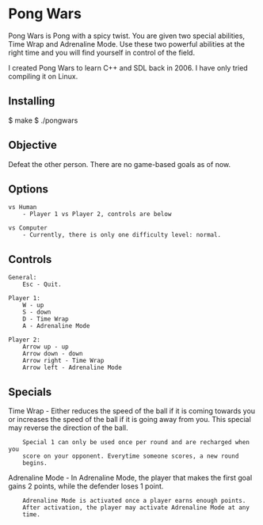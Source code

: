 Pong Wars
=========

Pong Wars is Pong with a spicy twist. You are given two special abilities,
Time Wrap and Adrenaline Mode. Use these two powerful abilities at the right
time and you will find yourself in control of the field.

I created Pong Wars to learn C++ and SDL back in 2006. I have only tried
compiling it on Linux.

Installing
---------

$ make
$ ./pongwars

Objective
---------

Defeat the other person. There are no game-based goals as of now.

Options
---------
	
	vs Human
		- Player 1 vs Player 2, controls are below

	vs Computer
		- Currently, there is only one difficulty level: normal.

Controls
---------

	General:
		Esc - Quit.
		
	Player 1:
		W - up
		S - down
		D - Time Wrap
		A - Adrenaline Mode

	Player 2:
		Arrow up - up
		Arrow down - down
		Arrow right - Time Wrap
		Arrow left - Adrenaline Mode

Specials
---------

  Time Wrap - Either reduces the speed of the ball if it is coming towards
        you or increases the speed of the ball if it is going away from you.
        This special may reverse the direction of the ball.

        Special 1 can only be used once per round and are recharged when you
        score on your opponent. Everytime someone scores, a new round
        begins.

   Adrenaline Mode - In Adrenaline Mode, the player that makes the first
        goal gains 2 points, while the defender loses 1 point.

        Adrenaline Mode is activated once a player earns enough points.
        After activation, the player may activate Adrenaline Mode at any
        time.


